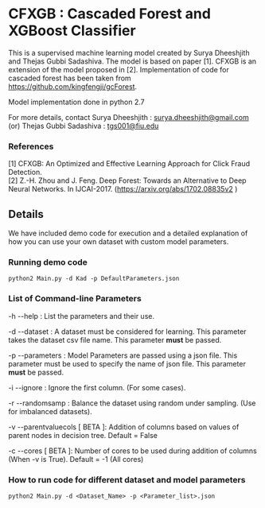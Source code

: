 # CFXGB : Cascaded Forest and XGBoost Classifier

This is a supervised machine learning model created by Surya Dheeshjith and Thejas Gubbi Sadashiva. The model is based on paper [1]. CFXGB is an extension of the model proposed in [2]. 
Implementation of code for cascaded forest has been taken from https://github.com/kingfengji/gcForest.

Model implementation done in python 2.7

For more details, contact Surya Dheeshjith : surya.dheeshjith@gmail.com (or) Thejas Gubbi Sadashiva : tgs001@fiu.edu
                 
### References
[1] CFXGB: An Optimized and Effective Learning Approach for Click Fraud Detection.  
[2]  Z.-H. Zhou and J. Feng. Deep Forest: Towards an Alternative to Deep Neural Networks.
In IJCAI-2017. (https://arxiv.org/abs/1702.08835v2 )

## Details

We have included demo code for execution and a detailed explanation of how you can use your own dataset with custom model parameters.

### Running demo code

```python2 Main.py -d Kad -p DefaultParameters.json```

### List of Command-line Parameters

-h --help : List the parameters and their use. 

-d --dataset : A dataset must be considered for learning. This parameter takes the dataset csv file name. This parameter **must** be passed.    

-p --parameters : Model Parameters are passed using a json file. This parameter must be used to specify the name of json file. This parameter **must** be passed.  

-i --ignore : Ignore the first column. (For some cases).   

-r --randomsamp : Balance the dataset using random under sampling. (Use for imbalanced datasets).   

-v --parentvaluecols [ BETA ]: Addition of columns based on values of parent nodes in decision tree. Default = False

-c --cores [ BETA ]: Number of cores to be used during addition of columns (When -v is True). Default = -1 (All cores)

### How to run code for different dataset and model parameters

```python2 Main.py -d <Dataset_Name> -p <Parameter_list>.json```






